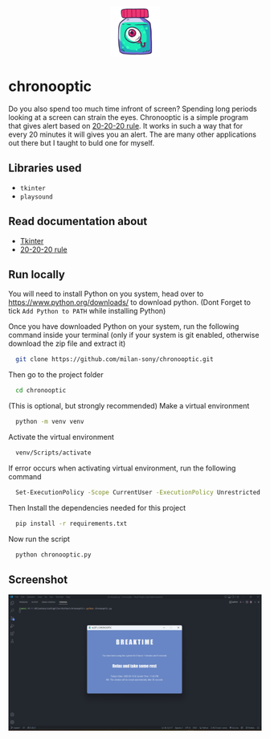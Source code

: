 <p align="center">
    <img width="100" src="icon.png" alt="Icon">
</p>

# chronooptic

Do you also spend too much time infront of screen? Spending long periods looking at a screen can strain the eyes. Chronooptic is a simple program that gives alert based on <a href = "https://www.healthline.com/health/eye-health/20-20-20-rule">20-20-20 rule</a>. It works in such a way that for every 20 minutes it will gives you an alert. The are many other applications out there but I taught to buld one for myself.

## Libraries used

- `tkinter`
- `playsound`

## Read documentation about

- <a href = "https://docs.python.org/3/library/tkinter.html">Tkinter</a>
- <a href = "https://www.healthline.com/health/eye-health/20-20-20-rule">20-20-20 rule</a>

## Run locally

You will need to install Python on you system, head over to https://www.python.org/downloads/ to download python.
(Dont Forget to tick `Add Python to PATH` while installing Python)

Once you have downloaded Python on your system, 
run the following command inside your terminal (only if your system is git enabled, otherwise download the zip file and extract it)

```bash
  git clone https://github.com/milan-sony/chronooptic.git
```

Then go to the project folder

```bash
  cd chronooptic
```

(This is optional, but strongly recommended) Make a virtual environment

```bash
  python -m venv venv
```

Activate the virtual environment

```bash
  venv/Scripts/activate
```

If error occurs when activating virtual environment, run the following command

```bash
  Set-ExecutionPolicy -Scope CurrentUser -ExecutionPolicy Unrestricted
```

Then Install the dependencies needed for this project

```bash
  pip install -r requirements.txt
```

Now run the script

```bash
  python chronooptic.py
```

## Screenshot

<img src="Screenshot.png">
